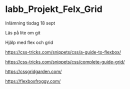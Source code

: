 # labb_Projekt_Felx_Grid
Inlämning tisdag 18 sept


Läs på lite om git

Hjälp med flex och grid

https://css-tricks.com/snippets/css/a-guide-to-flexbox/

https://css-tricks.com/snippets/css/complete-guide-grid/

https://cssgridgarden.com/

https://flexboxfroggy.com/


